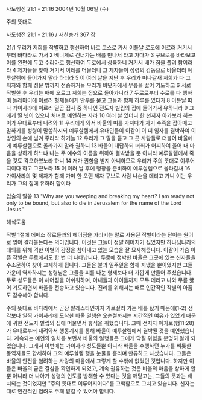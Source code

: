 사도행전 21:1 - 21:16 
2004년 10월 06일 (수)

주의 뜻대로



사도행전 21:1 - 21:16 / 새찬송가 367 장


21:1 우리가 저희를 작별하고 행선하여 바로 고스로 가서 이튿날 로도에 이르러 거기서부터 바다라로 가서 2 베니게로 건너가는 배를 만나서 타고 가다가 3 구브로를 바라보고 이를 왼편에 두고 수리아로 행선하여 두로에서 상륙하니 거기서 배가 짐을 풀려 함이러라 4 제자들을 찾아 거기서 이레를 머물더니 그 제자들이 성령의 감동으로 바울더러 예루살렘에 들어가지 말라 하더라 5 이 여러 날을 지난 후 우리가 떠나갈새 저희가 다 그 처자와 함께 성문 밖까지 전송하거늘 우리가 바닷가에서 무릎을 꿇어 기도하고 6 서로 작별한 후 우리는 배에 오르고 저희는 집으로 돌아가니라 7 두로로부터 수로를 다 행하여 돌레마이에 이르러 형제들에게 안부를 묻고 그들과 함께 하루를 있다가 8 이튿날 떠나 가이사랴에 이르러 일곱 집사 중 하나인 전도자 빌립의 집에 들어가서 유하니라 9 그에게 딸 넷이 있으니 처녀로 예언하는 자라 10 여러 날 있더니 한 선지자 아가보라 하는 이가 유대로부터 내려와 11 우리에게 와서 바울의 띠를 가져다가 자기 수족을 잡아매고 말하기를 성령이 말씀하시되 예루살렘에서 유대인들이 이같이 이 띠 임자를 결박하여 이방인의 손에 넘겨 주리라 하거늘 12 우리가 그 말을 듣고 그 곳 사람들로 더불어 바울에게 예루살렘으로 올라가지 말라 권하니 13 바울이 대답하되 너희가 어찌하여 울어 내 마음을 상하게 하느냐 나는 주 예수의 이름을 위하여 결박받을 뿐 아니라 예루살렘에서 죽을 것도 각오하였노라 하니 14 저가 권함을 받지 아니하므로 우리가 주의 뜻대로 이루어지이다 하고 그쳤노라 15 이 여러 날 후에 행장을 준비하여 예루살렘으로 올라갈새 16 가이사랴의 몇 제자가 함께 가며 한 오랜 제자 구브로 사람 나손을 데리고 가니 이는 우리가 그의 집에 유하려 함이라

입술의 말씀
13 "Why are you weeping and breaking my heart? I am ready not only to be bound, but also to die in Jerusalem for the name of the Lord Jesus.'

해석도움





작별
1절에 에베소 장로들과의 헤어짐을 가리키는 말로 사용된 작별이라는 단어는 원어로 찢어 갈라놓는다는 의미입니다. 이것은 그들이 정말 헤어지기 싫었지만 하나님나라의 대의를 위해 격한 이별의 감정을 참아내고 있는 모습을 잘 묘사해줍니다. 이같이 가슴 아픈 작별은 두로에서도 한 번 더 나타납니다. 두로에 정박한 바울은 그곳에 있는 신자들을 수소문하여 찾아 교제하게 됩니다. 그들은 불과 일주일을 함께 지냈을 뿐이었지만 그들 가운데 역사하시는 성령님은 그들을 피를 나눈 형제보다 더 가깝게 만들어 주셨습니다. 두로 성도들은 이 헤어짐을 아쉬워하며, 아내들과 아이들까지 모두 데리고 나와 무릎 꿇어 기도하면서 바울을 전송하고 있습니다. 진리를 위해서는 때로 인간적인 작별의 아픔도 감수해야 합니다.   

주의 뜻대로
바다라에서 곧장 팔레스타인까지 가로질러 가는 배를 탔기 때문에(1-2) 생각보다 일찍 가이사랴에 도착한 바울 일행은 오순절까지는 시간적인 여유가 있었기 때문에 귀한 전도자 빌립의 집에 머물면서 휴식을 취했습니다. 그때 선지자 아가보(행11:28)가 유대로부터 내려와서 행동계시를 통해 바울이 예루살렘에서 결박될 것을 예언했습니다. 계속되는 예언의 일치를 보면서 바울의 일행들은 그에게 닥칠 위험을 분명히 알게 되었습니다. 그래서 이번에는 가이사랴 성도들뿐 아니라 바울을 수행하던 누가를 비롯한 동역자들도 합세하여 그의 예루살렘 행을 눈물을 흘리며 만류하고 나섰습니다. 그들은 바울의 안전을 염려하는 사랑의 마음에서 그렇게 할 수밖에 없었던 것입니다. 하지만 이들은 바울의 굳은 결심을 확인하게 되었고, 계속 권유하는 것은 바울의 마음을 상하게 할 뿐 아니라 더 나아가 성령의 인도를 방해할 수 있다는 것을 깨닫고는, 그들의 뜻과는 배치되는 것이었지만 "주의 뜻대로 이루어지이다"를 고백함으로 그치고 있습니다. 신자는 때로 인간적인 염려도 주께 맡길 수 있어야 합니다.